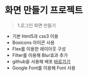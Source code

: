 # 화면 만들기 프로젝트

> 1.로그인 화면 만들기

- 기본 html5과 css3 이용
- Boxicons 아이콘 사용
- Flex를 이용한 레이아웃 구성
- Filter를 이용해 Blur효과 추가
- github을 사용해 배포
[ 바로가기 ](https://jurlang.github.io/HTML_LoginForm/loginForm.html)
- Google Font를 이용해 Font 사용
